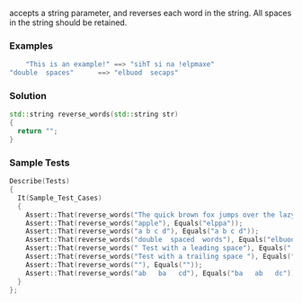 accepts a string parameter, and reverses each word in the string. All spaces in the string should be retained.

### Examples

```cpp
    "This is an example!" ==> "sihT si na !elpmaxe"
"double  spaces"      ==> "elbuod  secaps"
```

### Solution

```cpp
std::string reverse_words(std::string str)
{
  return "";
}
```

### Sample Tests

```cpp
Describe(Tests)
{
  It(Sample_Test_Cases)
  {
    Assert::That(reverse_words("The quick brown fox jumps over the lazy dog."), Equals("ehT kciuq nworb xof spmuj revo eht yzal .god"));
    Assert::That(reverse_words("apple"), Equals("elppa"));
    Assert::That(reverse_words("a b c d"), Equals("a b c d"));
    Assert::That(reverse_words("double  spaced  words"), Equals("elbuod  decaps  sdrow"));
    Assert::That(reverse_words(" Test with a leading space"), Equals(" tseT htiw a gnidael ecaps"));
    Assert::That(reverse_words("Test with a trailing space "), Equals("tseT htiw a gniliart ecaps "));
    Assert::That(reverse_words(""), Equals(""));
    Assert::That(reverse_words("ab   ba   cd"), Equals("ba   ab   dc"));
  }
};
```